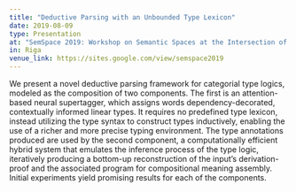 ```yaml
---
title: "Deductive Parsing with an Unbounded Type Lexicon"
date: 2019-08-09
type: Presentation
at: "SemSpace 2019: Workshop on Semantic Spaces at the Intersection of NLP, Physics, and Cognitive Science (ESSLLI 2019)"
in: Riga
venue_link: https://sites.google.com/view/semspace2019
---
```


We present a novel deductive parsing framework for categorial type logics, modeled as the composition of two components.
The first is an attention-based neural supertagger, which assigns words dependency-decorated, contextually informed linear types.
It requires no predefined type lexicon, instead utilizing the type syntax to construct types inductively, enabling the use of a richer and more precise typing environment.
The type annotations produced are used by the second component, a computationally efficient hybrid system that emulates the inference process of the type logic, iteratively producing a bottom-up reconstruction of the input’s derivation-proof and the associated program for compositional meaning assembly.
Initial experiments yield promising results for each of the components.
